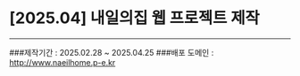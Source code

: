 # [2025.04] 내일의집 웹 프로젝트 제작
---
###제작기간 : 2025.02.28 ~ 2025.04.25
###배포 도메인 : http://www.naeilhome.p-e.kr

